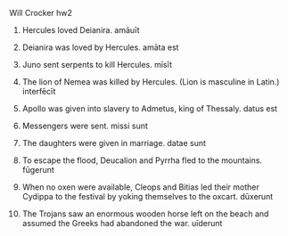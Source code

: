 Will Crocker hw2

1. Hercules loved Deianira. amāuīt

2. Deianira was loved by Hercules. amāta est 

3. Juno sent serpents to kill Hercules. mīsīt

4. The lion of Nemea was killed by Hercules. (Lion is masculine in Latin.) interfēcīt

5. Apollo was given into slavery to Admetus, king of Thessaly. datus est

6. Messengers were sent. missi sunt 

7. The daughters were given in marriage. datae sunt 

8. To escape the flood, Deucalion and Pyrrha fled to the mountains. fūgerunt

9. When no oxen were available, Cleops and Bitias led their mother Cydippa to the festival by yoking themselves to the oxcart. dūxerunt

10. The Trojans saw an enormous wooden horse left on the beach and assumed the Greeks had abandoned the war. uīderunt
